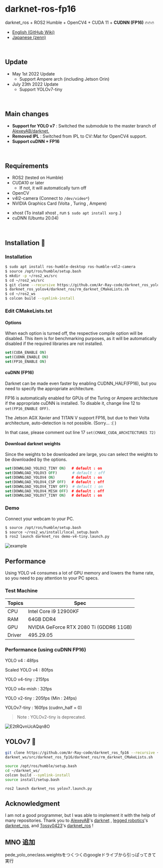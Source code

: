 # darknet-ros-fp16

darknet_ros + ROS2 Humble + OpenCV4 + CUDA 11 + __CUDNN (FP16)__ :fire::fire::fire:

- [English (GitHub Wiki)](https://github.com/Ar-Ray-code/darknet_ros_fp16/wiki/Darknet_ros_FP16-Report-(1.3x-faster)-%F0%9F%94%A5)
- [Japanese (zenn)](https://zenn.dev/array/articles/4c82fc8382e62d)

<br>

## Update

- May 1st 2022 Update
  - Support Ampere arch (including Jetson Orin)
- July 23th 2022 Update
  - Support YOLOv7-tiny

<br>

## Main changes

- __Support for YOLO v7__ : Switched the submodule to the master branch of [AlexeyAB/darknet.](https://github.com/AlexeyAB/darknet)
- __Removed IPL__ : Switched from IPL to CV::Mat for OpenCV4 support.
- __Support cuDNN + FP16__

<!-- ## Try on Docker :whale:

[DockerHub](https://hub.docker.com/r/ray255ar/darknet-ros-fp16) -->

<br>

## Requirements

- ROS2 (tested on Humble)
- CUDA10 or later
  - If not, it will automatically turn off
- OpenCV
- v4l2-camera (Connect to `/dev/video*`)
- NVIDIA Graphics Card (Volta , Turing , Ampere)
<!-- - Docker + [NVIDIA-Docker](https://github.com/NVIDIA/nvidia-docker)
  - This docker image is using `cuda:11.7` . -->
- xhost (To install xhost , run `$ sudo apt install xorg` .)
- cuDNN (Ubuntu 20.04)

<br>

<!-- ## Installation & Run

```bash
xhost +
# Pull docker image from dockerhub
docker pull ray255ar/darknet-ros-fp16
# Run
docker run --rm -it \
	--device /dev/video0:/dev/video0:mwr \
	-e DISPLAY=$DISPLAY --runtime nvidia \
	-v /tmp/.X11-unix:/tmp/.X11-unix ray255ar/darknet-ros-fp16 \
    /bin/bash yolov4-tiny-docker.bash
``` -->



## Installation 🐢

### Installation

```bash
$ sudo apt install ros-humble-desktop ros-humble-v4l2-camera
$ source /opt/ros/humble/setup.bash
$ mkdir -p ~/ros2_ws/src
$ cd ~/ros2_ws/src
$ git clone --recursive https://github.com/Ar-Ray-code/darknet_ros_yolov4.git
$ darknet_ros_yolov4/darknet_ros/rm_darknet_CMakeLists.sh
$ cd ~/ros2_ws
$ colcon build --symlink-install
```
### Edit CMakeLists.txt

#### Options

When each option is turned off, the respective compile option will be disabled. This item is for benchmarking purposes, as it will be automatically disabled if the required libraries are not installed.

```cmake
set(CUDA_ENABLE ON)
set(CUDNN_ENABLE ON)
set(FP16_ENABLE ON)
```

#### cuDNN (FP16)

Darknet can be made even faster by enabling CUDNN_HALF(FP16), but you need to specify the appropriate architecture.

FP16 is automatically enabled for GPUs of the Turing or Ampere architecture if the appropriate cuDNN is installed. To disable it, change line 12 to `set(FP16_ENABLE OFF)`.

The Jetson AGX Xavier and TITAN V support FP16, but due to their Volta architecture, auto-detection is not possible. (Sorry... :( )

In that case, please comment out line 17 `set(CMAKE_CUDA_ARCHITECTURES 72)`

#### Download darknet weights

Since the weights to be downloaded are large, you can select the weights to be downloaded by the options.

```cmake
set(DOWNLOAD_YOLOV2_TINY ON)　 # default : on
set(DOWNLOAD_YOLOV3 OFF)       # default : off
set(DOWNLOAD_YOLOV4 ON)      　# default : on
set(DOWNLOAD_YOLOV4_CSP OFF) 　# default : off
set(DOWNLOAD_YOLOV4_TINY OFF)  # default : on
set(DOWNLOAD_YOLOV4_MISH OFF)　# default : off
set(DOWNLOAD_YOLOV7_TINY ON)　 # default : on
```



### Demo

Connect your webcam to your PC.

```bash
$ source /opt/ros/humble/setup.bash
$ source ~/ros2_ws/install/local_setup.bash
$ ros2 launch darknet_ros demo-v4-tiny.launch.py
```

![example](https://user-images.githubusercontent.com/67567093/117596596-a2c8db00-b17e-11eb-90f9-146212e64567.png)



## Performance

Using YOLO v4 consumes a lot of GPU memory and lowers the frame rate, so you need to pay attention to your PC specs.

### Test Machine

| Topics | Spec                                    |
| ------ | --------------------------------------- |
| CPU    | Intel Core i9 12900KF                   |
| RAM    | 64GB DDR4                               |
| GPU    | NVIDIA GeForce RTX 2080 Ti (GDDR6 11GB) |
| Driver | 495.29.05                               |

### Performance (using cuDNN FP16)

YOLO v4 : 48fps

Scaled YOLO v4 : 80fps

YOLO v4-tiny : 215fps

YOLO v4x-mish : 32fps

YOLO v2-tiny : 205fps (Min : 24fps)

YOLOv7-tiny : 160fps (cudnn_half = 0)

> Note : YOLOv2-tiny is deprecated.

![E2tRQvnUcAQqn8O](https://user-images.githubusercontent.com/67567093/121984014-35d3e100-cdcd-11eb-9959-b1063a9a0b2b.jpeg)


## YOLOv7 🚀

```bash
git clone https://github.com/Ar-Ray-code/darknet_ros_fp16 --recursive ~/darknet_ws/src/darknet_ros_fp16
darknet_ws/src/darknet_ros_fp16/darknet_ros/rm_darknet_CMakeLists.sh

source /opt/ros/humble/setup.bash
cd ~/darknet_ws/
colcon build --symlink-install
source install/setup.bash

ros2 launch darknet_ros yolov7.launch.py
```


## Acknowledgment
 I am not a good programmer, but I was able to implement it with the help of many repositories. Thank you to [AlexeyAB](https://github.com/AlexeyAB)'s [darknet](https://github.com/AlexeyAB/darknet) , [legged robotics](https://github.com/leggedrobotics)'s [darknet_ros](https://github.com/leggedrobotics/darknet_ros), and [Tossy0423](https://github.com/Tossy0423/)'s [darknet_ros](https://github.com/Tossy0423/yolov4-for-darknet_ros/) !


## MNO 追加

pede_yolo_oneclass.weightsをつくつくのgoogleドライブから引っぱってきて実行
